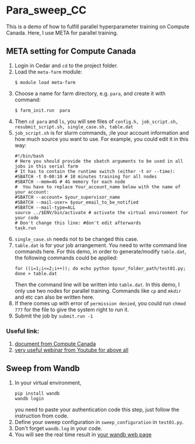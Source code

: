 # Para_sweep_CC
This is a demo of how to fulfill parallel hyperparameter training on Compute Canada. Here, I use META for parallel training.
## META setting for Compute Canada
1. Login in Cedar and ``cd`` to the project folder.
2. Load the ```meta-farm``` module: 
    ```
    $ module load meta-farm
    ```
3. Choose a name for farm directory, e.g. ```para```, and create it with command:
    ```
    $ farm_init.run  para
    ```
4. Then ```cd para``` and ```ls```, you will see files of ```config.h, job_script.sh, resubmit_script.sh, single_case.sh, table.dat```
5. ```job_script.sh``` is for slurm commands, ;ile your account information and how much source you want to use. For example, you could edit it in this way:
    ```
    #!/bin/bash
    # Here you should provide the sbatch arguments to be used in all jobs in this serial farm
    # It has to contain the runtime switch (either -t or --time):
    #SBATCH -t 0-00:10 # 10 minutes training for all nodes
    #SBATCH --mem=4G # 4G memory for each node
    #  You have to replace Your_account_name below with the name of your account:
    #SBATCH --account= $your_supervisor_name
    #SBATCH --mail-user= $your_email_to_be_notified
    #SBATCH --mail-type=ALL
    source ../$ENV/bin/activate # activate the virtual environment for your code
    # Don't change this line: #don't edit afterwards
    task.run
    ```
6. ```single_case.sh``` needs not to be changed this case.
7. ```table.dat``` is for your job arrangement. You need to write command line commands here. For this demo, in order to generate/modify ```table.dat```, the following commands could be applied:
    ```
    for ((i=1;i<=2;i++)); do echo python $your_folder_path/test01.py; done > table.dat
    ```
    Then the command line will be written into ```table.dat```. In this demo, I only use two nodes for parallel training. Commands like ```cp``` and ```mkdir``` and etc can also be written here.
8. If there comes up with error of ```permission denied```, you could run ```chmod 777``` for the file to give the system right to run it.
9. Submit the job by ```submit.run -1```
### Useful link:
1. [document from Compute Canada](https://docs.alliancecan.ca/wiki/META:_A_package_for_job_farming#single_case.sh)
2. [very useful webinar from Youtube for above all](https://www.youtube.com/watch?v=GcYbaPClwGE)
## Sweep from Wandb
1. In your virtual environment,
    ```
    pip install wandb
    wandb login
    ```
    you need to paste your authentication code this step, just follow the instruction from code. 
2. Define your sweep configuration in ```sweep_configuration``` in ```test01.py```.
3. Don't forget ```wandb.log``` in your code.
4. You will see the real time result in [your wandb web page](https://wandb.ai)

